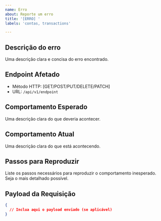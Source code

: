 ```yaml
---
name: Erro
about: Reporte um erro
title: '[ERRO] '
labels: 'contas, transactions'

---
```


## Descrição do erro
Uma descrição clara e concisa do erro encontrado.

## Endpoint Afetado
- Método HTTP: [GET/POST/PUT/DELETE/PATCH]
- URL: `/api/v1/endpoint`

## Comportamento Esperado
Uma descrição clara do que deveria acontecer.

## Comportamento Atual
Uma descrição clara do que está acontecendo.

## Passos para Reproduzir

Liste os passos necessários para reproduzir o comportamento inesperado. Seja o mais detalhado possível.

## Payload da Requisição
```json
{
  // Inclua aqui o payload enviado (se aplicável)
}
